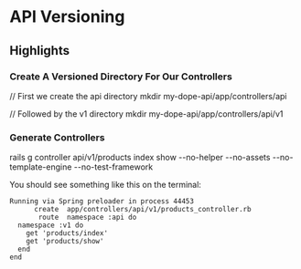# API Versioning

## Highlights

### Create A Versioned Directory For Our Controllers

// First we create the api directory
mkdir my-dope-api/app/controllers/api

// Followed by the v1 directory
mkdir my-dope-api/app/controllers/api/v1

### Generate Controllers

rails g controller api/v1/products index show --no-helper --no-assets --no-template-engine --no-test-framework

You should see something like this on the terminal:

```
Running via Spring preloader in process 44453
      create  app/controllers/api/v1/products_controller.rb
       route  namespace :api do
  namespace :v1 do
    get 'products/index'
    get 'products/show'
  end
end
```